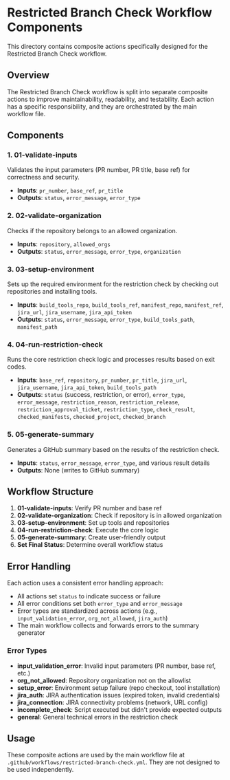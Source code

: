 # Restricted Branch Check Workflow Components

This directory contains composite actions specifically designed for the Restricted Branch Check workflow.

## Overview

The Restricted Branch Check workflow is split into separate composite actions to improve maintainability, readability, and testability. Each action has a specific responsibility, and they are orchestrated by the main workflow file.

## Components

### 1. 01-validate-inputs

Validates the input parameters (PR number, PR title, base ref) for correctness and security.

- **Inputs**: `pr_number`, `base_ref`, `pr_title`
- **Outputs**: `status`, `error_message`, `error_type`

### 2. 02-validate-organization

Checks if the repository belongs to an allowed organization.

- **Inputs**: `repository`, `allowed_orgs`
- **Outputs**: `status`, `error_message`, `error_type`, `organization`

### 3. 03-setup-environment

Sets up the required environment for the restriction check by checking out repositories and installing tools.

- **Inputs**: `build_tools_repo`, `build_tools_ref`, `manifest_repo`, `manifest_ref`, `jira_url`, `jira_username`, `jira_api_token`
- **Outputs**: `status`, `error_message`, `error_type`, `build_tools_path`, `manifest_path`

### 4. 04-run-restriction-check

Runs the core restriction check logic and processes results based on exit codes.

- **Inputs**: `base_ref`, `repository`, `pr_number`, `pr_title`, `jira_url`, `jira_username`, `jira_api_token`, `build_tools_path`
- **Outputs**: `status` (success, restriction, or error), `error_type`, `error_message`, `restriction_reason`, `restriction_release`, `restriction_approval_ticket`, `restriction_type`, `check_result`, `checked_manifests`, `checked_project`, `checked_branch`

### 5. 05-generate-summary

Generates a GitHub summary based on the results of the restriction check.

- **Inputs**: `status`, `error_message`, `error_type`, and various result details
- **Outputs**: None (writes to GitHub summary)

## Workflow Structure

1. **01-validate-inputs**: Verify PR number and base ref
2. **02-validate-organization**: Check if repository is in allowed organization
3. **03-setup-environment**: Set up tools and repositories
4. **04-run-restriction-check**: Execute the core logic
5. **05-generate-summary**: Create user-friendly output
6. **Set Final Status**: Determine overall workflow status

## Error Handling

Each action uses a consistent error handling approach:

- All actions set `status` to indicate success or failure
- All error conditions set both `error_type` and `error_message`
- Error types are standardized across actions (e.g., `input_validation_error`, `org_not_allowed`, `jira_auth`)
- The main workflow collects and forwards errors to the summary generator

### Error Types

- **input_validation_error**: Invalid input parameters (PR number, base ref, etc.)
- **org_not_allowed**: Repository organization not on the allowlist
- **setup_error**: Environment setup failure (repo checkout, tool installation)
- **jira_auth**: JIRA authentication issues (expired token, invalid credentials)
- **jira_connection**: JIRA connectivity problems (network, URL config)
- **incomplete_check**: Script executed but didn't provide expected outputs
- **general**: General technical errors in the restriction check

## Usage

These composite actions are used by the main workflow file at `.github/workflows/restricted-branch-check.yml`. They are not designed to be used independently.
